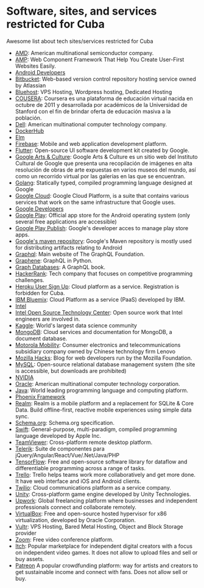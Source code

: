 # Software, sites, and services restricted for Cuba

Awesome list about tech sites/services restricted for Cuba

* [AMD](https://www.amd.com): American multinational semiconductor company.
* [AMP](https://amp.dev/): Web Component Framework That Help You Create User-First Websites Easily.
* [Android Developers](https://developer.android.com)
* [Bitbucket](https://bitbucket.org/): Web-based version control repository hosting service owned by Atlassian
* [Bluehost](https://bluehost.com/): VPS Hosting, Wordpress hosting, Dedicated Hosting
* [COUSERA](https://es.coursera.org): Coursera es una plataforma de educación virtual nacida en octubre de 2011 y desarrollada por académicos de la Universidad de Stanford con el fin de brindar oferta de educación masiva a la población. 
* [Dell](https://dell.com): American multinational computer technology company.
* [DockerHub](https://hub.docker.com)
* [Elm](http://elm-lang.org)
* [Firebase](https://firebase.google.com): Mobile and web application development platform.
* [Flutter](https://flutter.dev): Open-source UI software development kit created by Google.
* [Google Arts & Culture](https://artsandculture.google.com/usergallery/wwIyoe5mYvptIA): Google Arts & Culture es un sitio web del Instituto Cultural de Google que presenta una recopilación de imágenes en alta resolución de obras de arte expuestas en varios museos del mundo, así como un recorrido virtual por las galerías en las que se encuentran.
* [Golang](https://golang.org/): Statically typed, compiled programming language designed at Google
* [Google Cloud](https://cloud.google.com/): Google Cloud Platform, is a suite that contains various services that work on the same infrastructure that Google uses.
* [Google Developers](https://developers.google.com)
* [Google Play](https://play.google.com): Official app store for the Android operating system (only several free applications are accessible)
* [Google Play Publish](https://play.google.com/apps/publish): Google's developer acces to manage play store apps.
* [Google's maven repository](https://dl.google.com/dl/android/maven2/): Google's Maven repository is mostly used for distributing artifacts relating to Android
* [Graphql](https://graphql.org): Main website of The GraphQL Foundation.
* [Graphene](http://graphene-python.org): GraphQL in Python.
* [Graph Databases](https://graphdatabases.com): A GraphQL book.
* [HackerRank](https://www.hackerrank.com/): Tech company that focuses on competitive programming challenges.
* [Heroku User Sign Up](https://signup.heroku.com/): Cloud platform as a service. Registration is forbidden for Cuba.
* [IBM Bluemix](http://bluemix.net/): Cloud Platform as a service (PaaS) developed by IBM.
* [Intel](https://www.intel.com)
* [Intel Open Source Technology Center](https://01.org/): Open source work that Intel engineers are involved in.
* [Kaggle](https://www.kaggle.com/): World's largest data science community
* [MongoDB](https://www.mongodb.com): Cloud services and documentation for MongoDB, a document database.
* [Motorola Mobility](https://www.motorola.com): Consumer electronics and telecommunications subsidiary company owned by Chinese technology firm Lenovo
* [Mozilla Hacks](https://hacks.mozilla.org/): Blog for web developers run by the Mozilla Foundation.
* [MySQL](https://www.mysql.com): Open-source relational database management system (the site is accessible, but downloads are prohibited)
* [NVIDIA](http://www.nvidia.com)
* [Oracle](https://oracle.com): American multinational computer technology corporation.
* [Java](https://www.java.com/download/): World leading programming language and computing platform.
* [Phoenix Framework](https://www.phoenixframework.org)
* [Realm](https://realm.io/): Realm is a mobile platform and a replacement for SQLite & Core Data. Build offline-first, reactive mobile experiences using simple data sync.
* [Schema.org](https://schema.org): Schema.org specification.
* [Swift](http://swift.org/): General-purpose, multi-paradigm, compiled programming language developed by Apple Inc.
* [TeamViewer](https://www.teamviewer.com/): Cross-platform remote desktop platform.
* [Telerik](https://www.telerik.com/): Suite de componentes para jQuery/Angular/React/Vue/.Net/Java/PHP
* [TensorFlow](https://www.tensorflow.org/): Free and open-source software library for dataflow and differentiable programming across a range of tasks.
* [Trello](https://trello.com): Trello helps teams work more collaboratively and get more done. It have  web interface and iOS and Android clients.
* [Twilio](http://twilio.com/): Cloud communications platform as a service company.
* [Unity](https://unity.com): Cross-platform game engine developed by Unity Technologies.
* [Upwork](https://www.upwork.com): Global freelancing platform where businesses and independent professionals connect and collaborate remotely.
* [VirtualBox](https://www.virtualbox.org): Free and open-source hosted hypervisor for x86 virtualization, developed by Oracle Corporation.
* [Vultr](https://www.vultr.com/): VPS Hosting, Bared Metal Hosting, Object and Block Storage provider
* [Zoom](https://www.zoom.us/): Free video conference platform.
* [Itch](https://itch.io/): Popular marketplace for independent digital creators with a focus on independent video games. It does not allow to upload files and sell or buy assets.
* [Patreon](https://www.patreon.com/) A popular crowdfunding platform: way for artists and creators to get sustainable income and connect with fans. Does not allow sell or buy.
